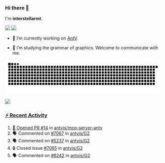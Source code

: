 ### Hi there 👋

I'm **interstellarmt**.

[![](https://img.shields.io/endpoint?url=https://awards.antv.vision/interstellarmt-g2-contributor.json)](https://github.com/antvis/g2)
[![](https://img.shields.io/endpoint?url=https://awards.antv.vision/interstellarmt-gpt-vis-contributor.json)](https://github.com/antvis/gpt-vis)

- 🔭 I’m currently working on [AntV](https://github.com/antvis).

- 📖 I’m studying the grammar of graphics. Welcome to communicate with me.

![](https://raw.githubusercontent.com/interstellarmt/interstellarmt/refs/heads/output/github-contribution-grid-snake.svg)
<div>
  <a href="https://github.com/interstellarmt">
  <img height="180em" src="https://github-readme-stats-eight-theta.vercel.app/api?username=interstellarmt&show_icons=true&include_all_commits=true&count_private=true&theme=tokyonight"/>
</div>
    
### :zap: Recent Activity

<!--START_SECTION:activity-->
1. 💪 Opened PR [#14](https://github.com/antvis/mcp-server-antv/pull/14) in [antvis/mcp-server-antv](https://github.com/antvis/mcp-server-antv)
2. 🗣 Commented on [#7067](https://github.com/antvis/G2/issues/7067#issuecomment-3162859944) in [antvis/G2](https://github.com/antvis/G2)
3. 🗣 Commented on [#5237](https://github.com/antvis/G2/issues/5237#issuecomment-3162223127) in [antvis/G2](https://github.com/antvis/G2)
4. 🔒 Closed issue [#7065](https://github.com/antvis/G2/issues/7065) in [antvis/G2](https://github.com/antvis/G2)
5. 🗣 Commented on [#6242](https://github.com/antvis/G2/issues/6242#issuecomment-3149558082) in [antvis/G2](https://github.com/antvis/G2)
<!--END_SECTION:activity-->

